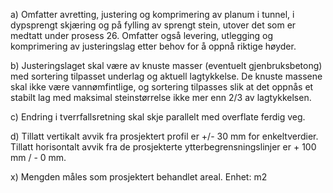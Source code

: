 a) Omfatter avretting, justering og komprimering av planum i tunnel, i dypsprengt skjæring og på fylling av sprengt stein, utover det som er medtatt under prosess 26. Omfatter også levering, utlegging og komprimering av justeringslag etter behov for å oppnå riktige høyder.

b) Justeringslaget skal være av knuste masser (eventuelt gjenbruksbetong) med sortering tilpasset underlag og aktuell lagtykkelse. De knuste massene skal ikke være vannømfintlige, og sortering tilpasses slik at det oppnås et stabilt lag med maksimal steinstørrelse ikke mer enn 2/3 av lagtykkelsen.

c) Endring i tverrfallsretning skal skje parallelt med overflate ferdig veg.

d) Tillatt vertikalt avvik fra prosjektert profil er +/- 30 mm for enkeltverdier. Tillatt horisontalt avvik fra de prosjekterte ytterbegrensningslinjer er + 100 mm / - 0 mm.

x) Mengden måles som prosjektert behandlet areal. Enhet: m2

